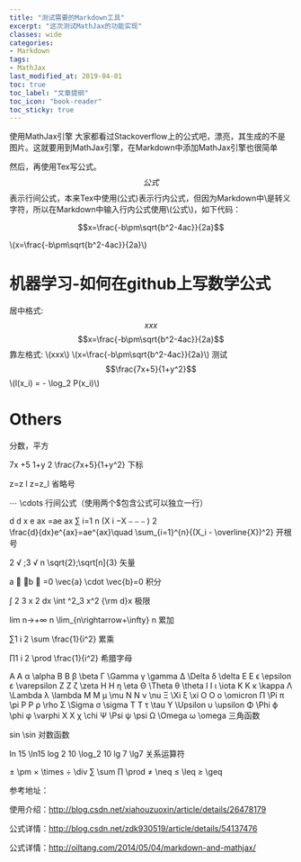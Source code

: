 ```yaml
---
title: "测试需要的Markdown工具"
excerpt: "这次测试MathJax的功能实现"
classes: wide
categories:
- Markdown
tags:
- MathJax
last_modified_at: 2019-04-01
toc: true
toc_label: "文章提纲"
toc_icon: "book-reader"
toc_sticky: true
---
```


使用MathJax引擎
大家都看过Stackoverflow上的公式吧，漂亮，其生成的不是图片。这就要用到MathJax引擎，在Markdown中添加MathJax引擎也很简单

然后，再使用Tex写公式。$$公式$$表示行间公式，本来Tex中使用\(公式\)表示行内公式，但因为Markdown中\是转义字符，所以在Markdown中输入行内公式使用\\(公式\\)，如下代码：

$$x=\frac{-b\pm\sqrt{b^2-4ac}}{2a}$$

\\(x=\frac{-b\pm\sqrt{b^2-4ac}}{2a}\\)

# 机器学习-如何在github上写数学公式

居中格式: $$xxx$$
$$x=\frac{-b\pm\sqrt{b^2-4ac}}{2a}$$
靠左格式: \\(xxx\\)
\\(x=\frac{-b\pm\sqrt{b^2-4ac}}{2a}\\)
测试
$$\frac{7x+5}{1+y^2}$$
\\(l(x_i) = - \log_2 P(x_i)\\)

# Others
分数，平方

 7x +5 1+y 2     	\frac{7x+5}{1+y^2}
下标

 z=z l    	z=z_l
省略号

 ⋯  	\cdots
行间公式（使用两个$包含公式可以独立一行）

 
d  d x   e ax  =ae ax   ∑ i=1 n (X  i −X  ⎯ ⎯ ⎯  ) 2   
\frac{d}{dx}e^{ax}=ae^{ax}\quad \sum_{i=1}^{n}{(X_i - \overline{X})^2}
开根号

 2  √ ;3  √ n   	\sqrt{2};\sqrt[n]{3}
矢量

 a  ⃗    ⋅b  ⃗    =0  	\vec{a} \cdot \vec{b}=0
积分

 ∫  2 3 x  2 dx   	\int ^2_3 x^2 {\rm d}x
极限

 lim n→+∞ n  	\lim_{n\rightarrow+\infty} n
累加

 ∑1 i 2     	\sum \frac{1}{i^2}
累乘

 ∏1 i 2     	\prod \frac{1}{i^2}
希腊字母

 A  	A	 α  	\alpha
 B  	B	 β   	\beta
 Γ  	\Gamma	 γ   	\gamma
 Δ  	\Delta	 δ  	\delta
 E   	E	 ϵ  	\epsilon
 	 	 ε  	\varepsilon
 Z   	Z	 ζ   	\zeta
 H   	H	 η  	\eta
 Θ  	\Theta	 θ   	\theta
 I   	I	 ι  	\iota
 K   	K	 κ   	\kappa
 Λ  	\Lambda	 λ  	\lambda
 M   	M	 μ  	\mu
 N   	N	 ν  	\nu
 Ξ  	\Xi	 ξ  	\xi
 O  	O	 ο  	\omicron
 Π  	\Pi	 π   	\pi
 P  	P	 ρ  	\rho
 Σ  	\Sigma	 σ   	\sigma
 T   	T	 τ   	\tau
 Υ  	\Upsilon	 υ  	\upsilon
 Φ  	\Phi	 ϕ  	\phi
 	 	 φ  	\varphi
 X   	X	 χ   	\chi
 Ψ  	\Psi	 ψ   	\psi
 Ω  	\Omega	 ω  	\omega
三角函数

 sin  	\sin
对数函数

 ln 15  	\ln15
 log 2  10  	\log_2 10
 lg 7  	\lg7
关系运算符

 ±  	\pm
 ×  	\times
 ÷  	\div
 ∑  	\sum
 ∏  	\prod
 ≠  	\neq
 ≤  	\leq
 ≥  	\geq

参考地址：

使用介绍：http://blog.csdn.net/xiahouzuoxin/article/details/26478179

公式详情：http://blog.csdn.net/zdk930519/article/details/54137476

公式详情：http://oiltang.com/2014/05/04/markdown-and-mathjax/